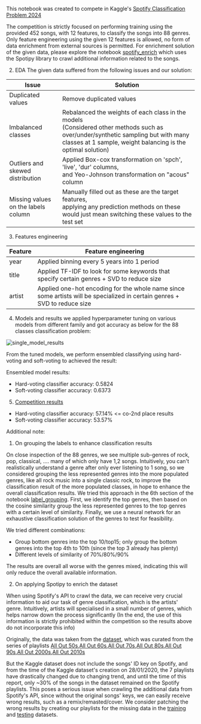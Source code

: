 This notebook was created to compete in Kaggle's [Spotify Classification Problem 2024](https://www.kaggle.com/competitions/cs9856-spotify-classification-problem-2024)

The competition is strictly focused on performing training using the provided 452 songs, with 12 features, to classify the songs into 88 genres. Only feature engineering using the given 12 features is allowed, no form of data enrichment from external sources is permitted. For enrichment solution of the given data, please explore the notebook [spotify_enrich]([url](https://github.com/trduc97/Spotify_classification/blob/main/spotify_enrich.ipynb)) which uses the Spotipy library to crawl additional information related to the songs. 

2. EDA 
The given data suffered from the following issues and our solution:

| Issue                           | Solution                                                                                   |
|---------------------------------|-------------------------------------------------------------------------------------------|
| Duplicated values               | Remove duplicated values                                                                  |
| Imbalanced classes              | Rebalanced the weights of each class in the models<br>(Considered other methods such as over/under/synthetic sampling but with many classes at 1 sample, weight balancing is the optimal solution) |
| Outliers and skewed distribution | Applied Box-cox transformation on 'spch', 'live', 'dur' columns,<br>and Yeo-Johnson transformation on "acous" column |
| Missing values on the labels column | Manually filled out as these are the target features,<br>applying any prediction methods on these would just mean switching these values to the test set |

3. Features engineering

| Feature | Feature engineering
|---------------------------------|-------------------------------------------------------------------------------------------|
| year | Applied binning every 5 years into 1 period |
| title | Applied TF-IDF to look for some keywords that specify certain genres + SVD to reduce size|
| artist | Applied one-hot encoding for the whole name since some artists will be specialized in certain genres + SVD to reduce size|

4. Models and results
we applied hyperparameter tuning on various models from different family and got accuracy as below for the 88 classes classification problem: 

![single_model_results](https://github.com/trduc97/Spotify_classification/assets/52210863/496e199d-c1bf-43c6-b9c0-7f2ab81670ca)

From the tuned models, we perform ensembled classifying using hard-voting and soft-voting to achieved the result:

Ensembled model results:
- Hard-voting classifier accuracy:  0.5824
- Soft-voting classifier accuracy:  0.6373

5. [Competition results](https://www.kaggle.com/competitions/cs9856-spotify-classification-problem-2024/leaderboard)
- Hard-voting classifier accuracy: 57.14% <= co-2nd place results 
- Soft-voting classifier accuracy: 53.57%

Additional note: 
1. On grouping the labels to enhance classification results

On close inspection of the 88 genres, we see multiple sub-genres of rock, pop, classical, .... many of which only have 1,2 songs. Intuitively, you can't realistically understand a genre after only ever listening to 1 song, so we considered grouping the less represented genres into the more populated genres, like all rock music into a single classic rock, to improve the classification result of the more populated classes, in hope to enhance the overall classification results. We tried this approach in the 6th section of the notebook [label_grouping](https://github.com/trduc97/Spotify_classification/blob/main/label_grouping.ipynb).
First, we identify the top genres, then based on the cosine similarity group the less represented genres to the top genres with a certain level of similarity.
Finally, we use a neural network for an exhaustive classification solution of the genres to test for feasibility. 

We tried different combinations: 
- Group bottom genres into the top 10/top15; only group the bottom genres into the top 4th to 10th (since the top 3 already has plenty)
- Different levels of similarity of 70%/80%/90%

The results are overall all  worse with the genres mixed, indicating this will only reduce the overall available information.

  
2. On applying Spotipy to enrich the dataset

When using Spotify's API to crawl the data, we can receive very crucial information to aid our task of genre classification, which is the artists' genre. Intuitively, artists will specialised in a small number of genres, which helps narrow down the process significantly (In the end, the use of this information is strictly prohibited within the competition so the results above do not incorporate this info)

Originally, the data was taken from the [dataset](https://www.kaggle.com/datasets/cnic92/spotify-past-decades-songs-50s10s), which was curated from the series of playlists [All Out 50s](https://open.spotify.com/playlist/37i9dQZF1DWSV3Tk4GO2fq),[All Out 60s](https://open.spotify.com/playlist/37i9dQZF1DXaKIA8E7WcJj),[All Out 70s](https://open.spotify.com/playlist/37i9dQZF1DWTJ7xPn4vNaz),[All Out 80s](https://open.spotify.com/playlist/37i9dQZF1DX4UtSsGT1Sbe),[All Out 90s](https://open.spotify.com/playlist/37i9dQZF1DXbTxeAdrVG2l),[All Out 2000s](https://open.spotify.com/playlist/37i9dQZF1DX4o1oenSJRJd),[All Out 2010s](https://open.spotify.com/playlist/37i9dQZF1DX5Ejj0EkURtP)

But the Kaggle dataset does not include the songs' ID key on Spotify, and from the time of the Kaggle dataset's creation on 28/01/2020, the 7 playlists have drastically changed due to changing trend, and until the time of this report, only ~30% of the songs in the dataset remained on the Spotify playlists. This poses a serious issue when crawling the additional data from Spotify's API, since without the original songs' keys, we can easily receive wrong results, such as a remix/remasted/cover. We consider patching the wrong results by creating our playlists for the missing data in the [training](https://open.spotify.com/playlist/1dbT3PmOUwKDeAcPzC0Xne) and [testing](https://open.spotify.com/playlist/5WKqU4AK7KjYWYrKOmRGCv) datasets. 
